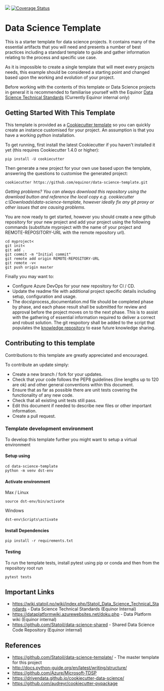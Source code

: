 [![](https://travis-ci.org/Statoil/data-science-template.svg?branch=master)](https://travis-ci.org/Statoil/data-science-template?branch=master)
[![Coverage Status](https://coveralls.io/repos/github/Statoil/data-science-template/badge.svg?branch=master)](https://coveralls.io/github/Statoil/data-science-template?branch=master)

# Data Science Template
This is a starter template for data science projects. It contains many of the essential artifacts that you will
need and presents a number of best practices including a standard template to guide and gather information relating to 
the process and specific use case. 

As it is impossible to create a single template that will meet every projects needs, this example should be considered
a starting point and changed based upon the working and evolution of your project.

Before working with the contents of this template or Data Science projects in general it is recommended to familiarise yourself with the Equinor [Data Science Technical Standards](https://wiki.statoil.no/wiki/index.php/Statoil_Data_Science_Technical_Standards) (Currently Equinor internal only)

## Getting Started With This Template
This template is provided as a [Cookiecutter template](http://cookiecutter.readthedocs.org/en/latest/installation.html) so you
can quickly create an instance customised for your project. An assumption is that you have a working python installation.

To get running, first install the latest Cookiecutter if you haven't installed it yet (this requires
Cookiecutter 1.4.0 or higher):

    pip install -U cookiecutter

Then generate a new project for your own use based upon the template, answering the questions to customise the generated 
project:

    cookiecutter https://github.com/equinor/data-science-template.git

*Getting problems? You can always download this repository using the download button and reference the local copy e.g. cookiecutter c:\Downloads\data-science-template, however ideally fix any git proxy or other issues that are causing problems.*

You are now ready to get started, however you should create a new github repository for your new project and add your 
project using the following commands (substitute myproject with the name of your project and REMOTE-REPOSITORY-URL 
with the remote repository url).

    cd myproject<
    git init<
    git add .
    git commit -m "Initial commit"
    git remote add origin REMOTE-REPOSITORY-URL
    git remote -v<
    git push origin master

Finally you may want to:

* Configure Azure DevOps for your new repository for CI / CD.
* Update the readme file with additional project specific details including setup, configuration and usage. 
* The docs\process_documentation.md file should be completed phase by phase, and each phase result shall be submitted for review and approval before the project moves on to the next phase. This is to assist with the gathering of essential information required to deliver a correct and robust solution. The git respoitory shall be added to the script that populates the [knowledge repository](https://git.statoil.no/DataScience/projects) to ease future knowledge sharing.

## Contributing to this template
Contributions to this template are greatly appreciated and encouraged.

To contribute an update simply:
* Create a new branch / fork for your updates.
* Check that your code follows the PEP8 guidelines (line lengths up to 120 are ok) and other general conventions within this document.
* Ensure that as far as possible there are unit tests covering the functionality of any new code.
* Check that all existing unit tests still pass.
* Edit this document if needed to describe new files or other important information.
* Create a pull request.

### Template development environment
To develop this template further you might want to setup a virtual environment

#### Setup using
```
cd data-science-template
python -m venv dst-env
```

#### Activate environment
Max / Linux
```
source dst-env/bin/activate
```

Windows
```
dst-env\Scripts\activate
```

#### Install Dependencies
```
pip install -r requirements.txt
```

    
#### Testing
To run the template tests, install pytest using pip or conda and then from the repository root run
 
    pytest tests

## Important Links
* https://wiki.statoil.no/wiki/index.php/Statoil_Data_Science_Technical_Standards - Data Science Technical Standards (Equinor Internal)
* https://dataplatformwiki.azurewebsites.net/doku.php - Data Platform wiki (Equinor internal)
* https://github.com/Statoil/data-science-shared - Shared Data Science Code Repository (Equinor internal)

## References
* https://github.com/Statoil/data-science-template/ - The master template for this project
* http://docs.python-guide.org/en/latest/writing/structure/
* https://github.com/Azure/Microsoft-TDSP
* https://drivendata.github.io/cookiecutter-data-science/
* https://github.com/audreyr/cookiecutter-pypackage

[//]: #
   [anaconda]: <https://www.continuum.io/downloads>
